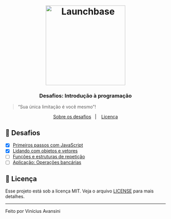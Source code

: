 <h1 align="center">
    <img alt="Launchbase" src="https://rocketseat-cdn.s3-sa-east-1.amazonaws.com/bootcamp-launchbase.png" width="250px" />
</h1>

<h3 align="center">
  Desafios: Introdução à programação
</h3>

<blockquote>“Sua única limitação é você mesmo”!</blockquote>

<p align="center">
  <a href="#-desafios">Sobre os desafios</a>&nbsp;&nbsp;&nbsp;|&nbsp;&nbsp;&nbsp;
  <a href="#-licença">Licença</a>
</p>

## 🚀 Desafios

- [x] [Primeiros passos com JavaScript](./desafio-1-1/01-1-primeiros-passos-com-js.md)
- [x] [Lidando com objetos e vetores](./desafio-1-2/01-2-lidando-com-objetos-e-vetores.md)
- [ ] [Funções e estruturas de repetição](01-3-funcoes-e-estruturas-de-repeticao.md)
- [ ] [Aplicação: Operações bancárias](01-4-aplicacao-operacoes-bancarias.md)

## 📝 Licença

Esse projeto está sob a licença MIT. Veja o arquivo [LICENSE](LICENSE) para mais detalhes.

---

Feito por Vinícius Avansini
